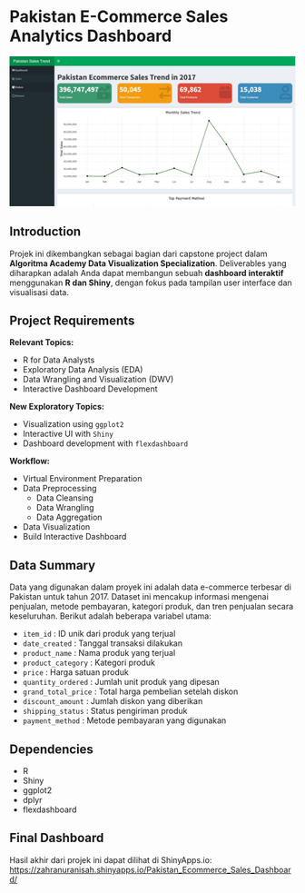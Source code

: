 # Pakistan E-Commerce Sales Analytics Dashboard

![Pakistan E-Commerce Dashboard](Pakistan_DV_Dahsboard.jpg)

## Introduction
Projek ini dikembangkan sebagai bagian dari capstone project dalam **Algoritma Academy Data Visualization Specialization**. Deliverables yang diharapkan adalah Anda dapat membangun sebuah **dashboard interaktif** menggunakan **R dan Shiny**, dengan fokus pada tampilan user interface dan visualisasi data.

## Project Requirements

**Relevant Topics:**
- R for Data Analysts
- Exploratory Data Analysis (EDA)
- Data Wrangling and Visualization (DWV)
- Interactive Dashboard Development

**New Exploratory Topics:**
- Visualization using `ggplot2`
- Interactive UI with `Shiny`
- Dashboard development with `flexdashboard`

**Workflow:**
- Virtual Environment Preparation
- Data Preprocessing
    - Data Cleansing
    - Data Wrangling
    - Data Aggregation
- Data Visualization
- Build Interactive Dashboard

## Data Summary
Data yang digunakan dalam proyek ini adalah data e-commerce terbesar di Pakistan untuk tahun 2017. Dataset ini mencakup informasi mengenai penjualan, metode pembayaran, kategori produk, dan tren penjualan secara keseluruhan. Berikut adalah beberapa variabel utama:
- `item_id` : ID unik dari produk yang terjual
- `date_created` : Tanggal transaksi dilakukan
- `product_name` : Nama produk yang terjual
- `product_category` : Kategori produk
- `price` : Harga satuan produk
- `quantity_ordered` : Jumlah unit produk yang dipesan
- `grand_total_price` : Total harga pembelian setelah diskon
- `discount_amount` : Jumlah diskon yang diberikan
- `shipping_status` : Status pengiriman produk
- `payment_method` : Metode pembayaran yang digunakan

## Dependencies
- R
- Shiny
- ggplot2
- dplyr
- flexdashboard

## Final Dashboard
Hasil akhir dari projek ini dapat dilihat di ShinyApps.io:
https://zahranuranisah.shinyapps.io/Pakistan_Ecommerce_Sales_Dashboard/
